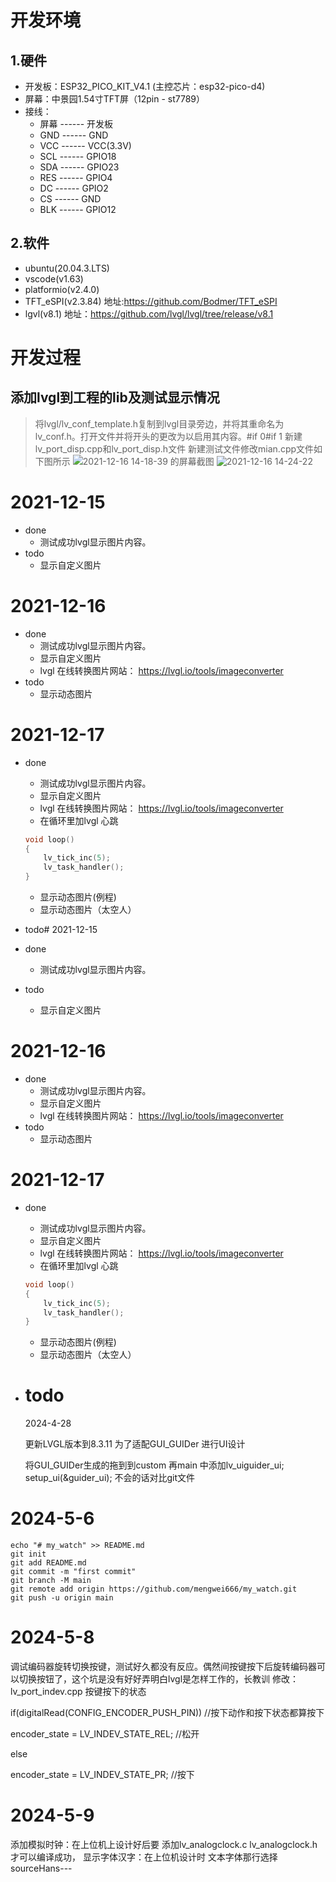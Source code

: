 # 开发环境

## 1.硬件

* 开发板：ESP32_PICO_KIT_V4.1 (主控芯片：esp32-pico-d4)
* 屏幕：中景园1.54寸TFT屏（12pin - st7789）
* 接线：
  * 屏幕 ------ 开发板
  * GND ------ GND
  * VCC ------ VCC(3.3V)
  * SCL ------ GPIO18
  * SDA ------ GPIO23
  * RES ------ GPIO4
  * DC ------ GPIO2
  * CS ------ GND
  * BLK ------ GPIO12

## 2.软件

* ubuntu(20.04.3.LTS)
* vscode(v1.63)
* platformio(v2.4.0)
* TFT_eSPI(v2.3.84) 地址:https://github.com/Bodmer/TFT_eSPI
* lgvl(v8.1) 地址：https://github.com/lvgl/lvgl/tree/release/v8.1

# 开发过程

## 添加lvgl到工程的lib及测试显示情况

> 将lvgl/lv_conf_template.h复制到lvgl目录旁边，并将其重命名为lv_conf.h。打开文件并将开头的更改为以启用其内容。#if 0#if 1
> 新建lv_port_disp.cpp和lv_port_disp.h文件 新建测试文件修改mian.cpp文件如下图所示
> ![2021-12-16 14-18-39 的屏幕截图](https://user-images.githubusercontent.com/58246560/146319063-976f5cc4-38f6-4c17-bf6d-a14bbfddd400.png)
> ![2021-12-16 14-24-22](https://user-images.githubusercontent.com/58246560/146319273-a54e9375-7531-421a-825f-e97ba5336670.jpg)

# 2021-12-15

* done
  * 测试成功lvgl显示图片内容。
* todo
  * 显示自定义图片

# 2021-12-16

* done
  * 测试成功lvgl显示图片内容。
  * 显示自定义图片
  * lvgl 在线转换图片网站： https://lvgl.io/tools/imageconverter
* todo
  * 显示动态图片

# 2021-12-17

* done

  * 测试成功lvgl显示图片内容。
  * 显示自定义图片
  * lvgl 在线转换图片网站： https://lvgl.io/tools/imageconverter
  * 在循环里加lvgl 心跳

  ```cpp
  void loop() 
  {
      lv_tick_inc(5); 
      lv_task_handler();
  }
  ```

  * 显示动态图片(例程)
  * 显示动态图片（太空人）
* todo# 2021-12-15
* done

  * 测试成功lvgl显示图片内容。
* todo

  * 显示自定义图片

# 2021-12-16

* done
  * 测试成功lvgl显示图片内容。
  * 显示自定义图片
  * lvgl 在线转换图片网站： https://lvgl.io/tools/imageconverter
* todo
  * 显示动态图片

# 2021-12-17

* done

  * 测试成功lvgl显示图片内容。
  * 显示自定义图片
  * lvgl 在线转换图片网站： https://lvgl.io/tools/imageconverter
  * 在循环里加lvgl 心跳

  ```cpp
  void loop() 
  {
      lv_tick_inc(5); 
      lv_task_handler();
  }
  ```

  * 显示动态图片(例程)
  * 显示动态图片（太空人）
* # todo

  2024-4-28

  更新LVGL版本到8.3.11 为了适配GUI_GUIDer 进行UI设计

  将GUI_GUIDer生成的拖到到custom 再main 中添加lv_uiguider_ui;  setup_ui(&guider_ui);
  不会的话对比git文件

# 2024-5-6

```
echo "# my_watch" >> README.md
git init
git add README.md
git commit -m "first commit"
git branch -M main
git remote add origin https://github.com/mengwei666/my_watch.git
git push -u origin main
```

# 2024-5-8

调试编码器旋转切换按键，测试好久都没有反应。偶然间按键按下后旋转编码器可以切换按钮了，这个坑是没有好好弄明白lvgl是怎样工作的，长教训
修改：lv_port_indev.cpp 按键按下的状态

if(digitalRead(CONFIG_ENCODER_PUSH_PIN))  //按下动作和按下状态都算按下

encoder_state = LV_INDEV_STATE_REL;  //松开

else

encoder_state = LV_INDEV_STATE_PR;   //按下

# 2024-5-9

添加模拟时钟：在上位机上设计好后要 添加lv_analogclock.c lv_analogclock.h 才可以编译成功，
显示字体汉字：在上位机设计时 文本字体那行选择 sourceHans---
